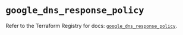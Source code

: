 # `google_dns_response_policy`

Refer to the Terraform Registry for docs: [`google_dns_response_policy`](https://registry.terraform.io/providers/hashicorp/google-beta/6.7.0/docs/resources/google_dns_response_policy).
